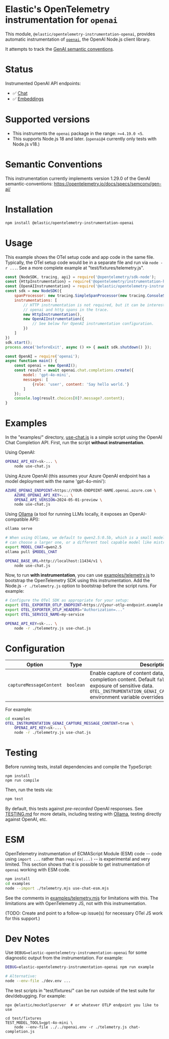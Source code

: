 # Elastic's OpenTelemetry instrumentation for `openai`

This module, `@elastic/opentelemetry-instrumentation-openai`, provides automatic
instrumentation of [`openai`](https://www.npmjs.com/package/openai), the OpenAI
Node.js client library.

It attempts to track the [GenAI semantic conventions](https://github.com/open-telemetry/semantic-conventions/tree/main/docs/gen-ai).


# Status

Instrumented OpenAI API endpoints:
- :white_check_mark: [Chat](https://platform.openai.com/docs/api-reference/chat)
- :white_check_mark: [Embeddings](https://platform.openai.com/docs/api-reference/embeddings)


# Supported versions

- This instruments the `openai` package in the range: `>=4.19.0 <5`.
- This supports Node.js 18 and later. (`openai@4` currently only tests with Node.js v18.)


# Semantic Conventions

This instrumentation currently implements version 1.29.0 of the GenAI
semantic-conventions: https://opentelemetry.io/docs/specs/semconv/gen-ai/


# Installation

```bash
npm install @elastic/opentelemetry-instrumentation-openai
```


# Usage

This example shows the OTel setup code and app code in the same file.
Typically, the OTel setup code would be in a separate file and run via
`node -r ...`. See a more complete example at "test/fixtures/telemetry.js".

```js
const {NodeSDK, tracing, api} = require('@opentelemetry/sdk-node');
const {HttpInstrumentation} = require('@opentelemetry/instrumentation-http');
const {OpenAIInstrumentation} = require('@elastic/opentelemetry-instrumentation-openai');
const sdk = new NodeSDK({
    spanProcessor: new tracing.SimpleSpanProcessor(new tracing.ConsoleSpanExporter()),
    instrumentations: [
        // HTTP instrumentation is not required, but it can be interesting to see
        // openai and http spans in the trace.
        new HttpInstrumentation(),
        new OpenAIInstrumentation({
            // See below for OpenAI instrumentation configuration.
        })
    ]
})
sdk.start();
process.once('beforeExit', async () => { await sdk.shutdown() });

const OpenAI = require('openai');
async function main() {
    const openai = new OpenAI();
    const result = await openai.chat.completions.create({
        model: 'gpt-4o-mini',
        messages: [
            {role: 'user', content: 'Say hello world.'}
        ]
    });
    console.log(result.choices[0]?.message?.content);
}
```


# Examples

In the "examples/" directory, [use-chat.js](./examples/use-chat.js) is a simple
script using the OpenAI Chat Completion API.  First, run the script **without
instrumentation**.

Using OpenAI:

```bash
OPENAI_API_KEY=sk-... \
    node use-chat.js
```

Using Azure OpenAI (this assumes your Azure OpenAI endpoint has a model
deployment with the name 'gpt-4o-mini'):

```bash
AZURE_OPENAI_ENDPOINT=https://YOUR-ENDPOINT-NAME.openai.azure.com \
    AZURE_OPENAI_API_KEY=... \
    OPENAI_API_VERSION=2024-05-01-preview \
    node use-chat.js
```

Using [Ollama](https://ollama.com) (a tool for running LLMs locally, it exposes
an OpenAI-compatible API):

```bash
ollama serve

# When using Ollama, we default to qwen2.5:0.5b, which is a small model. You
# can choose a larger one, or a different tool capable model like mistral-nemo.
export MODEL_CHAT=qwen2.5
ollama pull $MODEL_CHAT

OPENAI_BASE_URL=http://localhost:11434/v1 \
    node use-chat.js
```

Now, to run **with instrumentation**, you can use [examples/telemetry.js](./test/fixtures/telemetry.js)
to bootstrap the OpenTelemetry SDK using this instrumentation. Add the Node.js
`-r ./telemetry.js` option to bootstrap before the script runs. For example:

```bash
# Configure the OTel SDK as appropriate for your setup:
export OTEL_EXPORTER_OTLP_ENDPOINT=https://{your-otlp-endpoint.example.com}
export OTEL_EXPORTER_OTLP_HEADERS="Authorization=..."
export OTEL_SERVICE_NAME=my-service

OPENAI_API_KEY=sk-... \
    node -r ./telemetry.js use-chat.js
```


# Configuration

| Option                  | Type      | Description |
|-------------------------|-----------|-------------|
| `captureMessageContent` | `boolean` | Enable capture of content data, such as prompt and completion content. Default `false` to avoid possible exposure of sensitive data. `OTEL_INSTRUMENTATION_GENAI_CAPTURE_MESSAGE_CONTENT` environment variable overrides. |


For example:

```bash
cd examples
OTEL_INSTRUMENTATION_GENAI_CAPTURE_MESSAGE_CONTENT=true \
    OPENAI_API_KEY=sk-... \
    node -r ./telemetry.js use-chat.js
```


# Testing

Before running tests, install dependencies and compile the TypeScript:

```
npm install
npm run compile
```

Then, run the tests via:

```bash
npm test
```

By default, this tests against *pre-recorded* OpenAI responses.
See [TESTING.md](./TESTING.md) for more details, including testing with
[Ollama](https://ollama.com), testing directly against OpenAI, etc.


# ESM

OpenTelemetry instrumentation of ECMAScript Module (ESM) code -- code using
`import ...` rather than `require(...)` -- is experimental and very limited.
This section shows that it is possible to get instrumentation of `openai`
working with ESM code.

```bash
npm install
cd examples
node --import ./telemetry.mjs use-chat-esm.mjs
```

See the comments in [examples/telemetry.mjs](./examples/telemetry.mjs) for
limitations with this. The limitations are with OpenTelemetry JS, not with this
instrumentation.

(TODO: Create and point to a follow-up issue(s) for necessary OTel JS work for this support.)


# Dev Notes

Use `DEBUG=elastic-opentelemetry-instrumentation-openai` for some diagnostic
output from the instrumentation.  For example:

```bash
DEBUG=elastic-opentelemetry-instrumentation-openai npm run example

# Alternative:
node --env-file ./dev.env ...
```

The test scripts in "test/fixtures/" can be run outside of the test suite for
dev/debugging. For example:

```
npx @elastic/mockotlpserver  # or whatever OTLP endpoint you like to use

cd test/fixtures
TEST_MODEL_TOOLS=gpt-4o-mini \
    node --env-file ../../openai.env -r ./telemetry.js chat-completion.js
```

